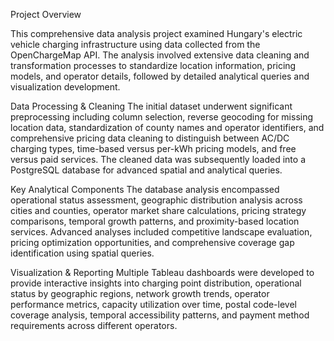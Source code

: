 Project Overview

This comprehensive data analysis project examined Hungary's electric vehicle charging infrastructure using data collected from the OpenChargeMap API. The analysis involved extensive data cleaning and transformation processes to standardize location information, pricing models, and operator details, followed by detailed analytical queries and visualization development.

Data Processing & Cleaning
The initial dataset underwent significant preprocessing including column selection, reverse geocoding for missing location data, standardization of county names and operator identifiers, and comprehensive pricing data cleaning to distinguish between AC/DC charging types, time-based versus per-kWh pricing models, and free versus paid services. The cleaned data was subsequently loaded into a PostgreSQL database for advanced spatial and analytical queries.

Key Analytical Components
The database analysis encompassed operational status assessment, geographic distribution analysis across cities and counties, operator market share calculations, pricing strategy comparisons, temporal growth patterns, and proximity-based location services. Advanced analyses included competitive landscape evaluation, pricing optimization opportunities, and comprehensive coverage gap identification using spatial queries.

Visualization & Reporting
Multiple Tableau dashboards were developed to provide interactive insights into charging point distribution, operational status by geographic regions, network growth trends, operator performance metrics, capacity utilization over time, postal code-level coverage analysis, temporal accessibility patterns, and payment method requirements across different operators.
